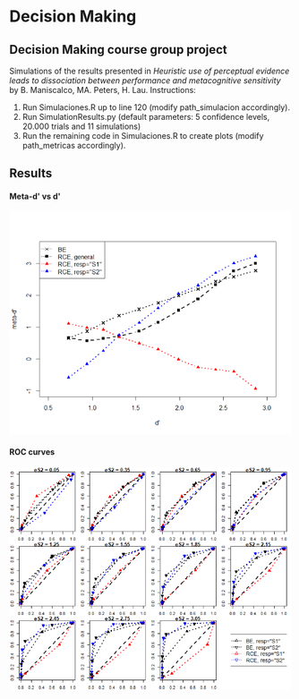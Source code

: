 # Decision Making
Decision Making course group project
-------------------------
Simulations of the results presented in *Heuristic use of perceptual evidence leads to dissociation between performance and metacognitive sensitivity* by B. Maniscalco, MA. Peters, H. Lau.
Instructions:
  1. Run Simulaciones.R up to line 120 (modify path_simulacion accordingly).
  2. Run SimulationResults.py (default parameters: 5 confidence levels, 20.000 trials and 11 simulations)
  3. Run the remaining code in Simulaciones.R to create plots (modify path_metricas accordingly).

## Results
#### Meta-d' vs d'
![Meta dp vs dp](Figuras/meta_dp_vs_dp.png?raw=true "Meta d' vs. d'")
#### ROC curves
![ROC curves](Figuras/curvas_roc_tipo_2.png?raw=true "ROC curves")
